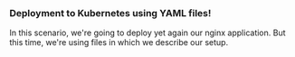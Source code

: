 
<br>

### Deployment to Kubernetes using YAML files!

In this scenario, we're going to deploy yet again our nginx application.
But this time, we're using files in which we describe our setup. 


